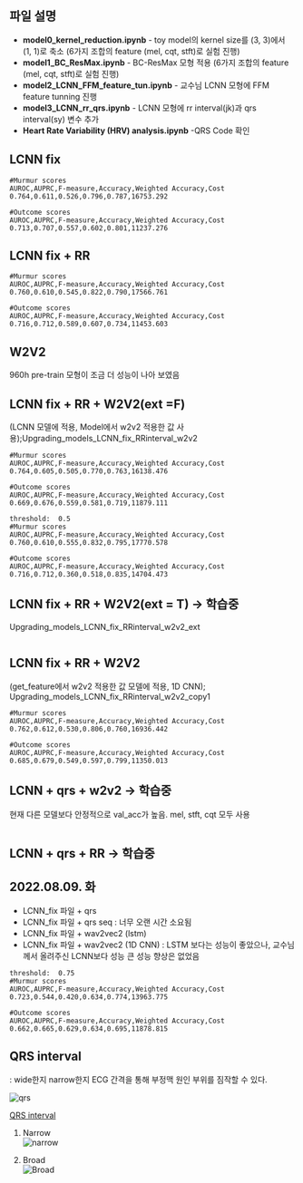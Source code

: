 
## 파일 설명

* **model0_kernel_reduction.ipynb**  - toy model의 kernel size를 (3, 3)에서 (1, 1)로 축소 (6가지 조합의 feature (mel, cqt, stft)로 실험 진행)
* **model1_BC_ResMax.ipynb**  -  BC-ResMax 모형 적용 (6가지 조합의 feature (mel, cqt, stft)로 실험 진행)  
* **model2_LCNN_FFM_feature_tun.ipynb** - 교수님 LCNN 모형에 FFM feature tunning 진행  
* **model3_LCNN_rr_qrs.ipynb** - LCNN 모형에 rr interval(jk)과 qrs interval(sy) 변수 추가  
* **Heart Rate Variability (HRV) analysis.ipynb** -QRS Code 확인
 
## LCNN fix
```
#Murmur scores
AUROC,AUPRC,F-measure,Accuracy,Weighted Accuracy,Cost
0.764,0.611,0.526,0.796,0.787,16753.292

#Outcome scores
AUROC,AUPRC,F-measure,Accuracy,Weighted Accuracy,Cost
0.713,0.707,0.557,0.602,0.801,11237.276
```
 
## LCNN fix + RR 
```
#Murmur scores
AUROC,AUPRC,F-measure,Accuracy,Weighted Accuracy,Cost
0.760,0.610,0.545,0.822,0.790,17566.761

#Outcome scores
AUROC,AUPRC,F-measure,Accuracy,Weighted Accuracy,Cost
0.716,0.712,0.589,0.607,0.734,11453.603
```
## W2V2
960h pre-train 모형이 조금 더 성능이 나아 보였음

## LCNN fix + RR + W2V2(ext =F)
(LCNN 모델에 적용, Model에서 w2v2 적용한 값 사용);Upgrading_models_LCNN_fix_RRinterval_w2v2
```
#Murmur scores
AUROC,AUPRC,F-measure,Accuracy,Weighted Accuracy,Cost
0.764,0.605,0.505,0.770,0.763,16138.476

#Outcome scores
AUROC,AUPRC,F-measure,Accuracy,Weighted Accuracy,Cost
0.669,0.676,0.559,0.581,0.719,11879.111
```
```
threshold:  0.5
#Murmur scores
AUROC,AUPRC,F-measure,Accuracy,Weighted Accuracy,Cost
0.760,0.610,0.555,0.832,0.795,17770.578

#Outcome scores
AUROC,AUPRC,F-measure,Accuracy,Weighted Accuracy,Cost
0.716,0.712,0.360,0.518,0.835,14704.473
```
## LCNN fix + RR + W2V2(ext = T) -> 학습중
Upgrading_models_LCNN_fix_RRinterval_w2v2_ext
```
```

## LCNN fix + RR + W2V2
(get_feature에서 w2v2 적용한 값 모델에 적용, 1D CNN); Upgrading_models_LCNN_fix_RRinterval_w2v2_copy1
```
#Murmur scores
AUROC,AUPRC,F-measure,Accuracy,Weighted Accuracy,Cost
0.762,0.612,0.530,0.806,0.760,16936.442

#Outcome scores
AUROC,AUPRC,F-measure,Accuracy,Weighted Accuracy,Cost
0.685,0.679,0.549,0.597,0.799,11350.013
```

## LCNN + qrs + w2v2 -> 학습중
현재 다른 모델보다 안정적으로 val_acc가 높음. mel, stft, cqt 모두 사용
```
```

## LCNN + qrs + RR -> 학습중


## 2022.08.09. 화
* LCNN_fix 파일 + qrs
* LCNN_fix 파일 + qrs seq : 너무 오랜 시간 소요됨
* LCNN_fix 파일 + wav2vec2 (lstm)
* LCNN_fix 파일 + wav2vec2 (1D CNN) : LSTM 보다는 성능이 좋았으나, 교수님께서 올려주신 LCNN보다 성능 큰 성능 향상은 없었음
```
threshold:  0.75
#Murmur scores
AUROC,AUPRC,F-measure,Accuracy,Weighted Accuracy,Cost
0.723,0.544,0.420,0.634,0.774,13963.775

#Outcome scores
AUROC,AUPRC,F-measure,Accuracy,Weighted Accuracy,Cost
0.662,0.665,0.629,0.634,0.695,11878.815
```

## QRS interval    
: wide한지 narrow한지 ECG 간격을 통해 부정맥 원인 부위를 짐작할 수 있다.  

![qrs](https://user-images.githubusercontent.com/54921677/180925312-3e1fa6ea-b30a-41e5-8f6a-c27fc3ff30d2.png)

[QRS interval](https://litfl.com/qrs-interval-ecg-library/)

1. Narrow   
![narrow](https://user-images.githubusercontent.com/54921677/180925865-62e10cc7-374e-4703-a565-909695710ca5.PNG)   

2. Broad   
![Broad](https://user-images.githubusercontent.com/54921677/180925869-b14626c3-67d6-4a52-9654-e79ae96b66bd.PNG)   
